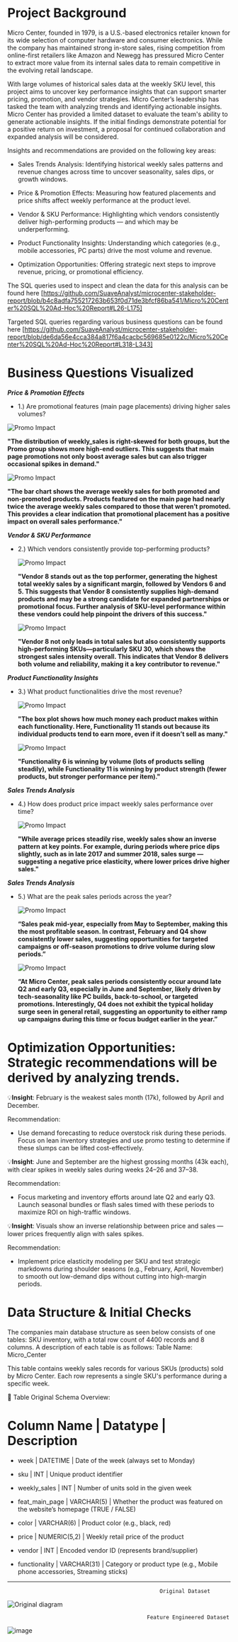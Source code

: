 # Project Background
Micro Center, founded in 1979, is a U.S.-based electronics retailer known for its wide selection of computer hardware and consumer electronics. While the company has maintained strong in-store sales, rising competition from online-first retailers like Amazon and Newegg has pressured Micro Center to extract more value from its internal sales data to remain competitive in the evolving retail landscape.

With large volumes of historical sales data at the weekly SKU level, this project aims to uncover key performance insights that can support smarter pricing, promotion, and vendor strategies. Micro Center’s leadership has tasked the team with analyzing trends and identifying actionable insights. Micro Center has provided a limited dataset to evaluate the team's ability to generate actionable insights. If the initial findings demonstrate potential for a positive return on investment, a proposal for continued collaboration and expanded analysis will be considered.


Insights and recommendations are provided on the following key areas:

  * Sales Trends Analysis: Identifying historical weekly sales patterns and revenue changes across time to uncover seasonality, sales dips, or growth windows.

  * Price & Promotion Effects: Measuring how featured placements and price shifts affect weekly performance at the product level.

  * Vendor & SKU Performance: Highlighting which vendors consistently deliver high-performing products — and which may be underperforming.

  * Product Functionality Insights: Understanding which categories (e.g., mobile accessories, PC parts) drive the most volume and revenue.

  * Optimization Opportunities: Offering strategic next steps to improve revenue, pricing, or promotional efficiency.

The SQL queries used to inspect and clean the data for this analysis can be found here [https://github.com/SuaveAnalyst/microcenter-stakeholder-report/blob/b4c8adfa755217263b653f0d71de3bfcf86ba541/Micro%20Center%20SQL%20Ad-Hoc%20Report#L26-L175]

Targeted SQL queries regarding various business questions can be found here [https://github.com/SuaveAnalyst/microcenter-stakeholder-report/blob/de6da56e4cca384a817f6a4cacbc569685e0122c/Micro%20Center%20SQL%20Ad-Hoc%20Report#L318-L343]

# Business Questions Visualized
***Price & Promotion Effects***
 * 1.) Are promotional features (main page placements) driving higher sales volumes?
   
  ![Promo Impact](06_avg_weekly_sales_promo_vs_no_promo.png)
  
**"The distribution of weekly_sales is right-skewed for both groups, but the Promo group shows more high-end outliers. This suggests that main page promotions not only boost average sales but can also trigger occasional spikes in demand."**
  
  ![Promo Impact](05_promotion_vs_weekly_sales.png)

  **"The bar chart shows the average weekly sales for both promoted and non-promoted products. Products featured on the main page had nearly twice the average weekly sales compared to those that weren’t promoted. This provides a clear indication that promotional placement has a positive impact on overall sales performance."**
    
***Vendor & SKU Performance***
 * 2.) Which vendors consistently provide top-performing products?

   ![Promo Impact](07_total_weekly_sales_by_vendor.png)

    **"Vendor 8 stands out as the top performer, generating the highest total weekly sales by a significant margin, followed by Vendors 6 and 5. This suggests that Vendor 8 consistently supplies high-demand products and may be a strong candidate for expanded partnerships or promotional focus. Further analysis of SKU-level performance within these vendors could help pinpoint the drivers of this success."**

   ![Promo Impact](08_vendor_sku_sales_heatmap.png)

    **"Vendor 8 not only leads in total sales but also consistently supports high-performing SKUs—particularly SKU 30, which shows the strongest sales intensity overall. This indicates that Vendor 8 delivers both volume and reliability, making it a key contributor to revenue."**

***Product Functionality Insights***
 * 3.) What product functionalities drive the most revenue?

   ![Promo Impact](09_revenue_distribution_by_functionality.png)

    **"The box plot shows how much money each product makes within each functionality. Here, Functionality 11 stands out because its individual products tend to earn more, even if it doesn’t sell as many."**

   ![Promo Impact](10_total_revenue_by_functionality.png)

    **"Functionality 6 is winning by volume (lots of products selling steadily), while Functionality 11 is winning by product strength (fewer products, but stronger performance per item)."**

***Sales Trends Analysis***
 * 4.) How does product price impact weekly sales performance over time?

   ![Promo Impact](11_avg_price_and_sales_over_time.png)

    **"While average prices steadily rise, weekly sales show an inverse pattern at key points. For example, during periods where price dips slightly, such as in late 2017 and summer 2018, sales surge — suggesting a negative price elasticity, where lower prices drive higher sales."**

***Sales Trends Analysis***
 * 5.) What are the peak sales periods across the year?

   ![Promo Impact](12_total_sales_by_month.png)

    **“Sales peak mid-year, especially from May to September, making this the most profitable season. In contrast, February and Q4 show consistently lower sales, suggesting opportunities for targeted campaigns or off-season promotions to drive volume during slow periods.”**

   ![Promo Impact](13_avg_weekly_sales_by_week_number.png)

    **“At Micro Center, peak sales periods consistently occur around late Q2 and early Q3, especially in June and September, likely driven by tech-seasonality like PC builds, back-to-school, or targeted promotions. Interestingly, Q4 does not exhibit the typical holiday surge seen in general retail, suggesting an opportunity to either ramp up campaigns during this time or focus budget earlier in the year.”**
   

# Optimization Opportunities: Strategic recommendations will be derived by analyzing trends.

💡**Insight**: February is the weakest sales month (17k), followed by April and December.

Recommendation:

 * Use demand forecasting to reduce overstock risk during these periods.
   Focus on lean inventory strategies and use promo testing to determine if these slumps can be lifted cost-effectively.

💡**Insight**: June and September are the highest grossing months (43k each), with clear spikes in weekly sales during weeks 24–26 and 37–38.

Recommendation:

 * Focus marketing and inventory efforts around late Q2 and early Q3. Launch seasonal bundles or flash sales timed with these periods to maximize ROI on high-traffic windows.

💡**Insight**: Visuals show an inverse relationship between price and sales — lower prices frequently align with sales spikes.

Recommendation:

 * Implement price elasticity modeling per SKU and test strategic markdowns during shoulder seasons (e.g., February, April, November) to smooth out low-demand dips without    cutting into high-margin periods.



# Data Structure & Initial Checks

The companies main database structure as seen below consists of one tables: SKU inventory, with a total row count of 4400 records and 8 columns. A description of each table is as follows:
Table Name: Micro_Center

This table contains weekly sales records for various SKUs (products) sold by Micro Center. Each row represents a single SKU's performance during a specific week.

🧾 Table Original Schema Overview:

# Column Name       |    Datatype	        |     Description

 * week             |   DATETIME	        |     Date of the week (always set to Monday)
   
 * sku	            |   INT	                |     Unique product identifier
   
 * weekly_sales	    |   INT	                |     Number of units sold in the given week
   
 * feat_main_page   |	VARCHAR(5)	        |     Whether the product was featured on the website’s homepage (TRUE / FALSE)
   
 * color	        |   VARCHAR(6)	        |     Product color (e.g., black, red)
   
 * price	        |   NUMERIC(5,2)	    |     Weekly retail price of the product
   
 * vendor	        |   INT	                |     Encoded vendor ID (represents brand/supplier)
   
 * functionality	|   VARCHAR(31)	        |     Category or product type (e.g., Mobile phone accessories, Streaming sticks)

*********************************************************************************************************************************



                                                    Original Dataset
![Original diagram](https://github.com/user-attachments/assets/80da0607-1418-48b8-8aef-c76b85d30b7c)

                                                Feature Engineered Dataset
![image](https://github.com/user-attachments/assets/93cd553c-f548-43ca-8db4-ab4080e1a72f)


